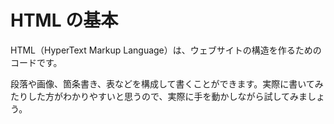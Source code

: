 # HTML の基本
HTML（HyperText Markup Language）は、ウェブサイトの構造を作るためのコードです。

段落や画像、箇条書き、表などを構成して書くことができます。実際に書いてみたりした方がわかりやすいと思うので、実際に手を動かしながら試してみましょう。